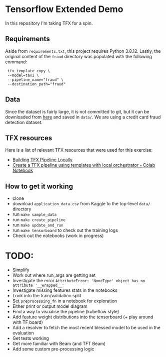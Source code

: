 # Tensorflow Extended Demo

In this repository I'm taking TFX for a spin.

## Requirements

Aside from `requirements.txt`, this project requires Python 3.8.12. Lastly, the original content of the `fraud` directory was populated with the following command:

```
 tfx template copy \
 --model=taxi \
 --pipeline_name="fraud" \
 --destination_path="fraud"
```

## Data

Since the dataset is fairly large, it is not committed to git, but it can be downloaded from [here](https://www.kaggle.com/mishra5001/credit-card?select=application_data.csv) and saved in `data/`. We are using a credit card fraud detection dataset.

## TFX resources

Here is a list of relevant TFX resources that were used for this exercise:

* [Building TFX Pipeline Locally](https://www.tensorflow.org/tfx/guide/build_local_pipeline)
* [Create a TFX pipeline using templates with local orchestrator - Colab Notebook](https://colab.research.google.com/github/tensorflow/tfx/blob/master/docs/tutorials/tfx/template_local.ipynb)

## How to get it working
* clone
* download `application_data.csv` from Kaggle to the top-level `data/` directory
* run `make sample_data`
* run `make create_pipeline`
* run `make update_and_run`
* run `make tensorboard` to check out the training logs
* Check out the notebooks (work in progress)

# TODO:
* Simplify
* Work out where run_args are getting set
* Investigate the error `AttributeError: 'NoneType' object has no attribute '__wrapped__'`
* Investigate missing features stats in the notebooks
* Look into the train/validation split
* Set `preprocessing_fn` in a notebook for exploration
* Either print or output model diagram
* Find a way to visualise the pipeline (kubeflow style)
* Add feature weight distributions into the tensorboard (+ play around with TF board)
* Add a resolver to fetch the most recent blessed model to be used in the evaluation
* Get tests working
* Get more familiar with Beam (and TFT Beam)
* Add some custom pre-processing logic
